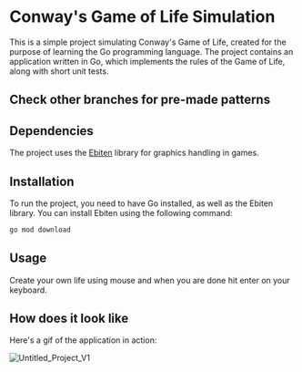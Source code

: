 # Conway's Game of Life Simulation

This is a simple project simulating Conway's Game of Life, created for the purpose of learning the Go programming language. The project contains an application written in Go, which implements the rules of the Game of Life, along with short unit tests.

## Check other branches for pre-made patterns

## Dependencies

The project uses the [Ebiten](https://ebiten.org/) library for graphics handling in games.

## Installation

To run the project, you need to have Go installed, as well as the Ebiten library. You can install Ebiten using the following command:

```bash
go mod download
```

## Usage

Create your own life using mouse and when you are done hit enter on your keyboard.

## How does it look like

Here's a gif of the application in action:

![Untitled_Project_V1](https://github.com/GracjanKoscinski/GameOfLifeGOLANG/assets/116656782/f2f23c41-d854-4440-9a81-f30759244cfc)


